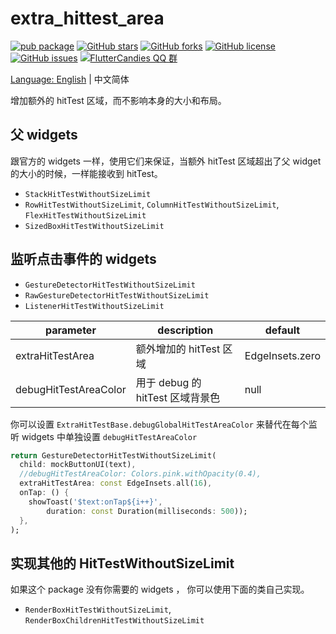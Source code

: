 # extra_hittest_area

[![pub package](https://img.shields.io/pub/v/extra_hittest_area.svg)](https://pub.dartlang.org/packages/extra_hittest_area) [![GitHub stars](https://img.shields.io/github/stars/fluttercandies/extra_hittest_area)](https://github.com/fluttercandies/extra_hittest_area/stargazers) [![GitHub forks](https://img.shields.io/github/forks/fluttercandies/extra_hittest_area)](https://github.com/fluttercandies/extra_hittest_area/network)  [![GitHub license](https://img.shields.io/github/license/fluttercandies/extra_hittest_area)](https://github.com/fluttercandies/extra_hittest_area/blob/master/LICENSE)  [![GitHub issues](https://img.shields.io/github/issues/fluttercandies/extra_hittest_area)](https://github.com/fluttercandies/extra_hittest_area/issues) <a href="https://qm.qq.com/q/ZyJbSVjfSU">![FlutterCandies QQ 群](https://img.shields.io/badge/dynamic/yaml?url=https%3A%2F%2Fraw.githubusercontent.com%2Ffluttercandies%2F.github%2Frefs%2Fheads%2Fmain%2Fdata.yml&query=%24.qq_group_number&label=QQ%E7%BE%A4&logo=qq&color=1DACE8)

Language: [English](README.md) | 中文简体

增加额外的 hitTest 区域，而不影响本身的大小和布局。

## 父 widgets

跟官方的 widgets 一样，使用它们来保证，当额外 hitTest 区域超出了父 widget的大小的时候，一样能接收到 hitTest。


* `StackHitTestWithoutSizeLimit`
* `RowHitTestWithoutSizeLimit`, `ColumnHitTestWithoutSizeLimit`, `FlexHitTestWithoutSizeLimit`
* `SizedBoxHitTestWithoutSizeLimit`
  

## 监听点击事件的 widgets

* `GestureDetectorHitTestWithoutSizeLimit`
* `RawGestureDetectorHitTestWithoutSizeLimit`
* `ListenerHitTestWithoutSizeLimit`


| parameter             | description                      | default         |
| --------------------- | -------------------------------- | --------------- |
| extraHitTestArea      | 额外增加的 hitTest 区域          | EdgeInsets.zero |
| debugHitTestAreaColor | 用于 debug 的 hitTest 区域背景色 | null            |

你可以设置 `ExtraHitTestBase.debugGlobalHitTestAreaColor` 来替代在每个监听 widgets 中单独设置 `debugHitTestAreaColor`

```dart
return GestureDetectorHitTestWithoutSizeLimit(
  child: mockButtonUI(text),
  //debugHitTestAreaColor: Colors.pink.withOpacity(0.4),
  extraHitTestArea: const EdgeInsets.all(16),
  onTap: () {
    showToast('$text:onTap${i++}',
        duration: const Duration(milliseconds: 500));
  },
);
```

## 实现其他的 HitTestWithoutSizeLimit

如果这个 package 没有你需要的 widgets ， 你可以使用下面的类自己实现。

* `RenderBoxHitTestWithoutSizeLimit`, `RenderBoxChildrenHitTestWithoutSizeLimit`

